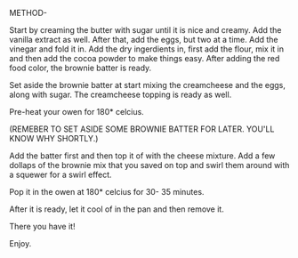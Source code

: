 METHOD- 

Start by creaming the butter with sugar until it is nice and creamy. Add the vanilla extract as well. After that,
 add the eggs, but two at a time. Add the vinegar and fold it in. Add the dry ingerdients in, first add the flour, 
 mix it in and then add the cocoa powder to make things easy. After adding the red food color, the brownie batter 
 is ready.

Set aside the brownie batter at start mixing the creamcheese and the eggs, along with sugar. The creamcheese 
topping is ready as well.

Pre-heat your owen for 180* celcius.

(REMEBER TO SET ASIDE SOME BROWNIE BATTER FOR LATER. YOU'LL KNOW WHY SHORTLY.)

Add the batter first and then top it of with the cheese mixture. Add a few dollaps of the brownie mix that you 
saved on top and swirl them around with a squewer for a swirl effect.

Pop it in the owen at 180* celcius for 30- 35 minutes.

After it is ready, let it cool of in the pan and then remove it. 


There you have it!

Enjoy.